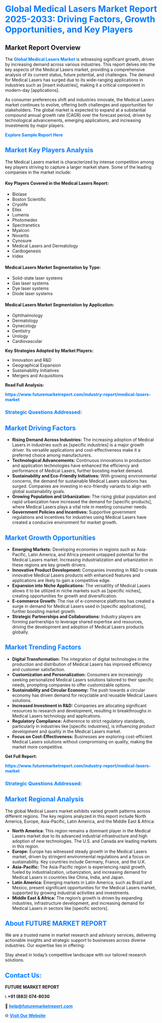 <h1 style="color: #007BFF;">Global Medical Lasers Market Report 2025-2033: Driving Factors, Growth Opportunities, and Key Players</h1>

<section id="overview">
<h2>Market Report Overview</h2>
<p>The <a href="https://www.futuremarketreport.com/industry-report/medical-lasers-market" style="color: #007BFF; text-decoration: none;"><strong>Global Medical Lasers Market</strong></a> is witnessing significant growth, driven by increasing demand across various industries. This report delves into the key aspects of the Medical Lasers market, providing a comprehensive analysis of its current status, future potential, and challenges. The demand for Medical Lasers has surged due to its wide-ranging applications in industries such as [insert industries], making it a critical component in modern-day [applications].</p>
<p>As consumer preferences shift and industries innovate, the Medical Lasers market continues to evolve, offering both challenges and opportunities for stakeholders. The global market is expected to expand at a substantial compound annual growth rate (CAGR) over the forecast period, driven by technological advancements, emerging applications, and increasing investments by major players.</p>
</section>

<section id="overview">
<p><a href="https://www.futuremarketreport.com/request-sample/reportId=61412" style="color: #007BFF; text-decoration: none;"><strong>Explore Sample Report Here</strong></a></p>
</section>

<section id="key-players">
<h2 style="color: #007BFF;">Market Key Players Analysis</h2>
<p>The Medical Lasers market is characterized by intense competition among key players striving to capture a larger market share. Some of the leading companies in the market include:</p>
<h4>Key Players Covered in the Medical Lasers Report:</h4>
<ul><li>Biolase</li><li>Boston Scientific</li><li>Cryolife</li><li>Ellex</li><li>Lumenis</li><li>Photomedex</li><li>Spectranetics</li><li>Myalcon</li><li>Novartis</li><li>Cynosure</li><li>Medical Lasers and Dermatology</li><li>Cardiogenesis</li><li>Iridex</li></ul>
<h4>Medical Lasers Market Segmentation by Type:</h4>
<ul><li>Solid-state laser systems</li><li>Gas laser systems</li><li>Dye laser systems</li><li>Diode laser systems</li></ul>

<h4>Medical Lasers Market Segmentation by Application:</h4>
<ul><li>Ophthalmology</li><li>Dermatology</li><li>Gynecology</li><li>Dentistry</li><li>Urology</li><li>Cardiovascular</li></ul>
<p><strong>Key Strategies Adopted by Market Players:</strong></p>
<ul>
<li>Innovation and R&D</li>
<li>Geographical Expansion</li>
<li>Sustainability Initiatives</li>
<li>Mergers and Acquisitions</li>
</ul>
</section>

<section>
<p><strong>Read Full Analysis: </strong></p><a href="https://www.futuremarketreport.com/industry-report/medical-lasers-market" style="color: #007BFF; text-decoration: none;"><strong>https://www.futuremarketreport.com/industry-report/medical-lasers-market</strong></a>
<h3 style="color: #007BFF;">Strategic Questions Addressed:</h3>
</section>

<section id="driving-factors">
<h2 style="color: #007BFF;">Market Driving Factors</h2>
<ul>
<li><strong>Rising Demand Across Industries:</strong> The increasing adoption of Medical Lasers in industries such as [specific industries] is a major growth driver. Its versatile applications and cost-effectiveness make it a preferred choice among manufacturers.</li>
<li><strong>Technological Advancements:</strong> Continuous innovations in production and application technologies have enhanced the efficiency and performance of Medical Lasers, further boosting market demand.</li>
<li><strong>Sustainability and Eco-Friendly Initiatives:</strong> With growing environmental concerns, the demand for sustainable Medical Lasers solutions has surged. Companies are investing in eco-friendly variants to align with global sustainability goals.</li>
<li><strong>Growing Population and Urbanization:</strong> The rising global population and rapid urbanization have increased the demand for [specific products], where Medical Lasers plays a vital role in meeting consumer needs.</li>
<li><strong>Government Policies and Incentives:</strong> Supportive government regulations and incentives for industries using Medical Lasers have created a conducive environment for market growth.</li>
</ul>
</section>

<section id="growth-opportunities">
<h2 style="color: #007BFF;">Market Growth Opportunities</h2>
<ul>
<li><strong>Emerging Markets:</strong> Developing economies in regions such as Asia-Pacific, Latin America, and Africa present untapped potential for the Medical Lasers market. Increasing industrialization and urbanization in these regions are key growth drivers.</li>
<li><strong>Innovative Product Development:</strong> Companies investing in R&D to create innovative Medical Lasers products with enhanced features and applications are likely to gain a competitive edge.</li>
<li><strong>Expansion into Niche Applications:</strong> The versatility of Medical Lasers allows it to be utilized in niche markets such as [specific niches], creating opportunities for growth and diversification.</li>
<li><strong>E-commerce Growth:</strong> The rise of e-commerce platforms has created a surge in demand for Medical Lasers used in [specific applications], further boosting market growth.</li>
<li><strong>Strategic Partnerships and Collaborations:</strong> Industry players are forming partnerships to leverage shared expertise and resources, driving the development and adoption of Medical Lasers products globally.</li>
</ul>
</section>

<section id="trending-factors">
<h2 style="color: #007BFF;">Market Trending Factors</h2>
<ul>
<li><strong>Digital Transformation:</strong> The integration of digital technologies in the production and distribution of Medical Lasers has improved efficiency and customer satisfaction.</li>
<li><strong>Customization and Personalization:</strong> Consumers are increasingly seeking personalized Medical Lasers solutions tailored to their specific needs, prompting companies to offer customizable options.</li>
<li><strong>Sustainability and Circular Economy:</strong> The push towards a circular economy has driven demand for recyclable and reusable Medical Lasers solutions.</li>
<li><strong>Increased Investment in R&D:</strong> Companies are allocating significant resources to research and development, resulting in breakthroughs in Medical Lasers technology and applications.</li>
<li><strong>Regulatory Compliance:</strong> Adherence to strict regulatory standards, particularly in industries like [specific industries], is influencing product development and quality in the Medical Lasers market.</li>
<li><strong>Focus on Cost-Effectiveness:</strong> Businesses are exploring cost-efficient Medical Lasers solutions without compromising on quality, making the market more competitive.</li>
</ul>
</section>

<section>
<p><strong>Get Full Report: </strong></p><a href="https://www.futuremarketreport.com/industry-report/medical-lasers-market" style="color: #007BFF; text-decoration: none;"><strong>https://www.futuremarketreport.com/industry-report/medical-lasers-market</strong></a>
<h3 style="color: #007BFF;">Strategic Questions Addressed:</h3>
</section>


<section id="regional-analysis">
<h2 style="color: #007BFF;">Market Regional Analysis</h2>
<p>The global Medical Lasers market exhibits varied growth patterns across different regions. The key regions analyzed in this report include North America, Europe, Asia-Pacific, Latin America, and the Middle East & Africa:</p>
<ul>
<li><strong>North America:</strong> This region remains a dominant player in the Medical Lasers market due to its advanced industrial infrastructure and high adoption of new technologies. The U.S. and Canada are leading markets in this region.</li>
<li><strong>Europe:</strong> Europe has witnessed steady growth in the Medical Lasers market, driven by stringent environmental regulations and a focus on sustainability. Key countries include Germany, France, and the U.K.</li>
<li><strong>Asia-Pacific:</strong> The Asia-Pacific region is experiencing rapid growth, fueled by industrialization, urbanization, and increasing demand for Medical Lasers in countries like China, India, and Japan.</li>
<li><strong>Latin America:</strong> Emerging markets in Latin America, such as Brazil and Mexico, present significant opportunities for the Medical Lasers market, supported by growing industrial activities and investments.</li>
<li><strong>Middle East & Africa:</strong> The region’s growth is driven by expanding industries, infrastructure development, and increasing demand for Medical Lasers in sectors like [specific sectors].</li>
</ul>
</section>

<footer>
<h2 style="color: #007BFF;">About FUTURE MARKET REPORT</h2>
<p>We are a trusted name in market research and advisory services, delivering actionable insights and strategic support to businesses across diverse industries. Our expertise lies in offering:</p>

<p>Stay ahead in today’s competitive landscape with our tailored research solutions.</p>

<h2 style="color: #007BFF;">Contact Us:</h2>
<p><strong>FUTURE MARKET REPORT</strong></p>
<p>📞 <strong>+91 (883) 074-8030</strong></p>
<p>📧 <strong><a href="mailto:help@futuremarketreport.com" style="color: #007BFF;">help@futuremarketreport.com</a></strong></p>
<p>🌐 <strong><a href="https://www.futuremarketreport.com/" style="color: #007BFF;">Visit Our Website</a></strong></p>
</footer>